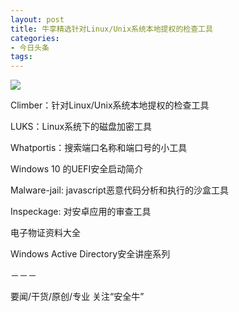 ```yaml
---
layout: post
title: 牛享精选针对Linux/Unix系统本地提权的检查工具
categories:
- 今日头条
tags:
---
```

![](http://p3.pstatp.com/large/40a000044ff8eb7373a)

Climber：针对Linux/Unix系统本地提权的检查工具

LUKS：Linux系统下的磁盘加密工具

Whatportis：搜索端口名称和端口号的小工具

Windows 10 的UEFI安全启动简介 

Malware-jail: javascript恶意代码分析和执行的沙盒工具

Inspeckage: 对安卓应用的审查工具

电子物证资料大全

Windows Active Directory安全讲座系列

－－－

要闻/干货/原创/专业 关注“安全牛”